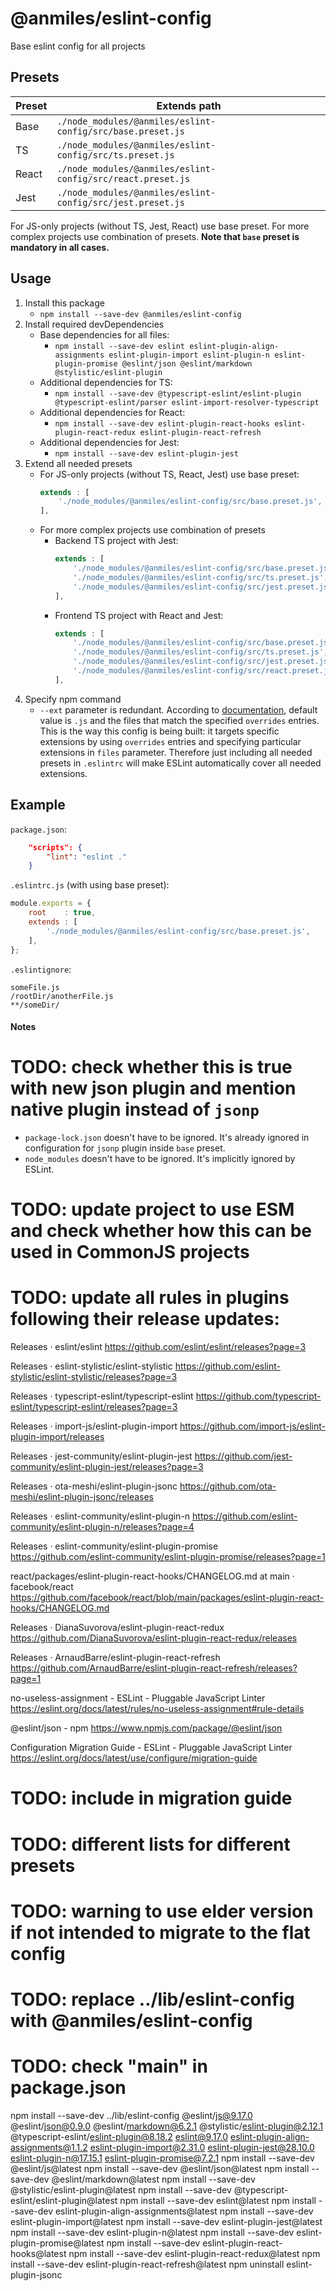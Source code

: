 # @anmiles/eslint-config

Base eslint config for all projects

## Presets

| Preset | Extends path                                                |
|--------|-------------------------------------------------------------|
| Base   | `./node_modules/@anmiles/eslint-config/src/base.preset.js`  |
| TS     | `./node_modules/@anmiles/eslint-config/src/ts.preset.js`    |
| React  | `./node_modules/@anmiles/eslint-config/src/react.preset.js` |
| Jest   | `./node_modules/@anmiles/eslint-config/src/jest.preset.js`  |

For JS-only projects (without TS, Jest, React) use base preset.
For more complex projects use combination of presets.
__Note that `base` preset is mandatory in all cases.__

## Usage

1. Install this package
	- `npm install --save-dev @anmiles/eslint-config`
1. Install required devDependencies
	- Base dependencies for all files:
		- `npm install --save-dev eslint eslint-plugin-align-assignments eslint-plugin-import eslint-plugin-n eslint-plugin-promise @eslint/json @eslint/markdown @stylistic/eslint-plugin`
	- Additional dependencies for TS:
		- `npm install --save-dev @typescript-eslint/eslint-plugin @typescript-eslint/parser eslint-import-resolver-typescript`
	- Additional dependencies for React:
		- `npm install --save-dev eslint-plugin-react-hooks eslint-plugin-react-redux eslint-plugin-react-refresh`
	- Additional dependencies for Jest:
		- `npm install --save-dev eslint-plugin-jest`
1. Extend all needed presets
	- For JS-only projects (without TS, React, Jest) use base preset:
		```js
		extends : [
			'./node_modules/@anmiles/eslint-config/src/base.preset.js',
		],
		```
	- For more complex projects use combination of presets
		- Backend TS project with Jest:
			```js
			extends : [
				'./node_modules/@anmiles/eslint-config/src/base.preset.js',
				'./node_modules/@anmiles/eslint-config/src/ts.preset.js',
				'./node_modules/@anmiles/eslint-config/src/jest.preset.js',
			],
			```
		- Frontend TS project with React and Jest:
			```js
			extends : [
				'./node_modules/@anmiles/eslint-config/src/base.preset.js',
				'./node_modules/@anmiles/eslint-config/src/ts.preset.js',
				'./node_modules/@anmiles/eslint-config/src/jest.preset.js',
				'./node_modules/@anmiles/eslint-config/src/react.preset.js',
			],
			```
1. Specify npm command
	- `--ext` parameter is redundant. According to [documentation](https://eslint.org/docs/latest/use/command-line-interface#--ext), default value is `.js` and the files that match the specified `overrides` entries. This is the way this config is being built: it targets specific extensions by using `overrides` entries and specifying particular extensions in `files` parameter. Therefore just including all needed presets in `.eslintrc` will make ESLint automatically cover all needed extensions.

## Example

`package.json`:
``` json
	"scripts": {
		"lint": "eslint ."
	}
```

`.eslintrc.js` (with using base preset):
``` js
module.exports = {
	root    : true,
	extends : [
		'./node_modules/@anmiles/eslint-config/src/base.preset.js',
	],
};
```

`.eslintignore`:
```
someFile.js
/rootDir/anotherFile.js
**/someDir/
```

#### Notes
# TODO: check whether this is true with new json plugin and mention native plugin instead of `jsonp`
- `package-lock.json` doesn't have to be ignored. It's already ignored in configuration for `jsonp` plugin inside `base` preset.
- `node_modules` doesn't have to be ignored. It's implicitly ignored by ESLint.

# TODO: update project to use ESM and check whether how this can be used in CommonJS projects

# TODO: update all rules in plugins following their release updates:
Releases · eslint/eslint
https://github.com/eslint/eslint/releases?page=3

Releases · eslint-stylistic/eslint-stylistic
https://github.com/eslint-stylistic/eslint-stylistic/releases?page=3

Releases · typescript-eslint/typescript-eslint
https://github.com/typescript-eslint/typescript-eslint/releases?page=3

Releases · import-js/eslint-plugin-import
https://github.com/import-js/eslint-plugin-import/releases

Releases · jest-community/eslint-plugin-jest
https://github.com/jest-community/eslint-plugin-jest/releases?page=3

Releases · ota-meshi/eslint-plugin-jsonc
https://github.com/ota-meshi/eslint-plugin-jsonc/releases

Releases · eslint-community/eslint-plugin-n
https://github.com/eslint-community/eslint-plugin-n/releases?page=4

Releases · eslint-community/eslint-plugin-promise
https://github.com/eslint-community/eslint-plugin-promise/releases?page=1

react/packages/eslint-plugin-react-hooks/CHANGELOG.md at main · facebook/react
https://github.com/facebook/react/blob/main/packages/eslint-plugin-react-hooks/CHANGELOG.md

Releases · DianaSuvorova/eslint-plugin-react-redux
https://github.com/DianaSuvorova/eslint-plugin-react-redux/releases

Releases · ArnaudBarre/eslint-plugin-react-refresh
https://github.com/ArnaudBarre/eslint-plugin-react-refresh/releases?page=1

no-useless-assignment - ESLint - Pluggable JavaScript Linter
https://eslint.org/docs/latest/rules/no-useless-assignment#rule-details

@eslint/json - npm
https://www.npmjs.com/package/@eslint/json

Configuration Migration Guide - ESLint - Pluggable JavaScript Linter
https://eslint.org/docs/latest/use/configure/migration-guide

# TODO: include in migration guide
# TODO: different lists for different presets
# TODO: warning to use elder version if not intended to migrate to the flat config
# TODO: replace ../lib/eslint-config with @anmiles/eslint-config
# TODO: check "main" in package.json
npm install --save-dev ../lib/eslint-config @eslint/js@9.17.0 @eslint/json@0.9.0 @eslint/markdown@6.2.1 @stylistic/eslint-plugin@2.12.1 @typescript-eslint/eslint-plugin@8.18.2 eslint@9.17.0 eslint-plugin-align-assignments@1.1.2 eslint-plugin-import@2.31.0 eslint-plugin-jest@28.10.0 eslint-plugin-n@17.15.1 eslint-plugin-promise@7.2.1
npm install --save-dev @eslint/js@latest
npm install --save-dev @eslint/json@latest
npm install --save-dev @eslint/markdown@latest
npm install --save-dev @stylistic/eslint-plugin@latest
npm install --save-dev @typescript-eslint/eslint-plugin@latest
npm install --save-dev eslint@latest
npm install --save-dev eslint-plugin-align-assignments@latest
npm install --save-dev eslint-plugin-import@latest
npm install --save-dev eslint-plugin-jest@latest
npm install --save-dev eslint-plugin-n@latest
npm install --save-dev eslint-plugin-promise@latest
npm install --save-dev eslint-plugin-react-hooks@latest
npm install --save-dev eslint-plugin-react-redux@latest
npm install --save-dev eslint-plugin-react-refresh@latest
npm uninstall eslint-plugin-jsonc
